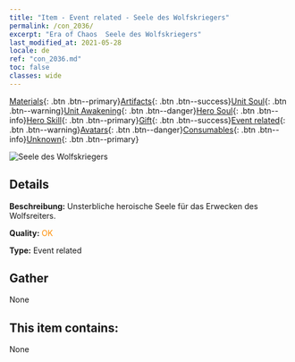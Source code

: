 ```yaml
---
title: "Item - Event related - Seele des Wolfskriegers"
permalink: /con_2036/
excerpt: "Era of Chaos  Seele des Wolfskriegers"
last_modified_at: 2021-05-28
locale: de
ref: "con_2036.md"
toc: false
classes: wide
---
```

 [Materials](/ItemsDE/){: .btn .btn--primary}[Artifacts](/ItemsDE/Artifacts/){: .btn .btn--success}[Unit Soul](/ItemsDE/UnitSoul/){: .btn .btn--warning}[Unit Awakening](/ItemsDE/UnitAwakening/){: .btn .btn--danger}[Hero Soul](/ItemsDE/HeroSoul/){: .btn .btn--info}[Hero Skill](/ItemsDE/HeroSkill/){: .btn .btn--primary}[Gift](/ItemsDE/Gift/){: .btn .btn--success}[Event related](/ItemsDE/Events/){: .btn .btn--warning}[Avatars](/ItemsDE/Avatars/){: .btn .btn--danger}[Consumables](/ItemsDE/Consumables/){: .btn .btn--info}[Unknown](/ItemsDE/Unknown/){: .btn .btn--primary}

 ![Seele des Wolfskriegers](/images/t/juexing_402.png)

## Details
 **Beschreibung:** Unsterbliche heroische Seele für das Erwecken des Wolfsreiters.

 **Quality:** <span style="color: #FF8C00">OK</span>

 **Type:** Event related

## Gather

  None

## This item contains:

  None

